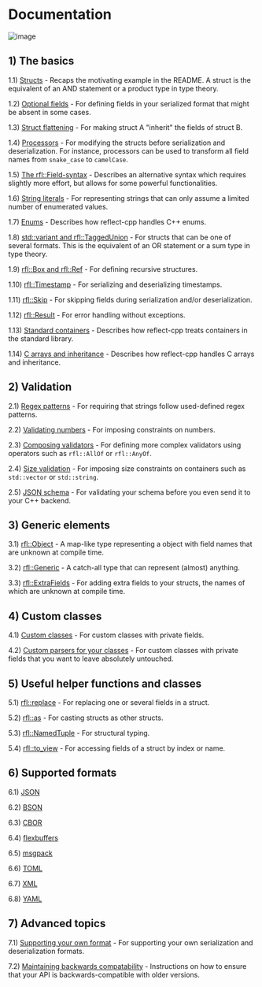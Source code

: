 # Documentation

![image](banner2.png)

## 1) The basics

1.1) [Structs](https://github.com/getml/reflect-cpp/blob/main/docs/structs.md) - Recaps the motivating example in the README. A struct is the equivalent of an AND statement or a product type in type theory.

1.2) [Optional fields](https://github.com/getml/reflect-cpp/blob/main/docs/optional_fields.md) - For defining fields in your serialized format that might be absent in some cases.

1.3) [Struct flattening](https://github.com/getml/reflect-cpp/blob/main/docs/flatten_structs.md) - For making struct A "inherit" the fields of struct B.

1.4) [Processors](https://github.com/getml/reflect-cpp/blob/main/docs/processors.md) - For modifying the structs before serialization and deserialization. For instance, processors can be used to transform all field names from `snake_case` to `camelCase`.

1.5) [The rfl::Field-syntax](https://github.com/getml/reflect-cpp/blob/main/docs/field_syntax.md) - Describes an alternative syntax which requires slightly more effort, but allows for some powerful functionalities.

1.6) [String literals](https://github.com/getml/reflect-cpp/blob/main/docs/literals.md) - For representing strings that can only assume a limited number of enumerated values.

1.7) [Enums](https://github.com/getml/reflect-cpp/blob/main/docs/enums.md) - Describes how reflect-cpp handles C++ enums.

1.8) [std::variant and rfl::TaggedUnion](https://github.com/getml/reflect-cpp/blob/main/docs/variants_and_tagged_unions.md) - For structs that can be one of several formats. This is the equivalent of an OR statement or a sum type in type theory.

1.9) [rfl::Box and rfl::Ref](https://github.com/getml/reflect-cpp/blob/main/docs/rfl_ref.md) - For defining recursive structures.

1.10) [rfl::Timestamp](https://github.com/getml/reflect-cpp/blob/main/docs/timestamps.md) - For serializing and deserializing timestamps.

1.11) [rfl::Skip](https://github.com/getml/reflect-cpp/blob/main/docs/rfl_skip.md) - For skipping fields during serialization and/or deserialization.

1.12) [rfl::Result](https://github.com/getml/reflect-cpp/blob/main/docs/result.md) - For error handling without exceptions.

1.13) [Standard containers](https://github.com/getml/reflect-cpp/blob/main/docs/standard_containers.md) - Describes how reflect-cpp treats containers in the standard library.

1.14) [C arrays and inheritance](https://github.com/getml/reflect-cpp/blob/main/docs/c_arrays_and_inheritance.md) - Describes how reflect-cpp handles C arrays and inheritance. 

## 2) Validation

2.1) [Regex patterns](https://github.com/getml/reflect-cpp/blob/main/docs/patterns.md) - For requiring that strings follow used-defined regex patterns.

2.2) [Validating numbers](https://github.com/getml/reflect-cpp/blob/main/docs/validating_numbers.md) - For imposing constraints on numbers.

2.3) [Composing validators](https://github.com/getml/reflect-cpp/blob/main/docs/composing_validators.md) - For defining more complex validators using operators such as `rfl::AllOf` or `rfl::AnyOf`.

2.4) [Size validation](https://github.com/getml/reflect-cpp/blob/main/docs/size_validation.md) - For imposing size constraints on containers such as `std::vector` or `std::string`.

2.5) [JSON schema](https://github.com/getml/reflect-cpp/blob/main/docs/json_schema.md) - For validating your schema before you even send it to your C++ backend.

## 3) Generic elements

3.1) [rfl::Object](https://github.com/getml/reflect-cpp/blob/main/docs/object.md) - A map-like type representing a object with field names that are unknown at compile time.

3.2) [rfl::Generic](https://github.com/getml/reflect-cpp/blob/main/docs/generic.md) - A catch-all type that can represent (almost) anything.

3.3) [rfl::ExtraFields](https://github.com/getml/reflect-cpp/blob/main/docs/extra_fields.md) - For adding extra fields to your structs, the names of which are unknown at compile time.

## 4) Custom classes

4.1) [Custom classes](https://github.com/getml/reflect-cpp/blob/main/docs/custom_classes.md) - For custom classes with private fields.

4.2) [Custom parsers for your classes](https://github.com/getml/reflect-cpp/blob/main/docs/custom_parser.md) - For custom classes with private fields that you want to leave absolutely untouched.

## 5) Useful helper functions and classes

5.1) [rfl::replace](https://github.com/getml/reflect-cpp/blob/main/docs/replace.md) - For replacing one or several fields in a struct.

5.2) [rfl::as](https://github.com/getml/reflect-cpp/blob/main/docs/as.md) - For casting structs as other structs.

5.3) [rfl::NamedTuple](https://github.com/getml/reflect-cpp/blob/main/docs/named_tuple.md) - For structural typing.

5.4) [rfl::to_view](https://github.com/getml/reflect-cpp/blob/main/docs/to_view.md) - For accessing fields of a struct by index or name.

## 6) Supported formats

6.1) [JSON](https://github.com/getml/reflect-cpp/blob/main/docs/json.md)

6.2) [BSON](https://github.com/getml/reflect-cpp/blob/main/docs/bson.md)

6.3) [CBOR](https://github.com/getml/reflect-cpp/blob/main/docs/cbor.md)

6.4) [flexbuffers](https://github.com/getml/reflect-cpp/blob/main/docs/flexbuffers.md)

6.5) [msgpack](https://github.com/getml/reflect-cpp/blob/main/docs/msgpack.md)

6.6) [TOML](https://github.com/getml/reflect-cpp/blob/main/docs/toml.md)

6.7) [XML](https://github.com/getml/reflect-cpp/blob/main/docs/xml.md)

6.8) [YAML](https://github.com/getml/reflect-cpp/blob/main/docs/yaml.md)

## 7) Advanced topics

7.1) [Supporting your own format](https://github.com/getml/reflect-cpp/blob/main/docs/supporting_your_own_format.md) - For supporting your own serialization and deserialization formats.

7.2) [Maintaining backwards compatability](https://github.com/getml/reflect-cpp/blob/main/docs/backwards_compatability.md) - Instructions on how to ensure that your API is backwards-compatible with older versions.
